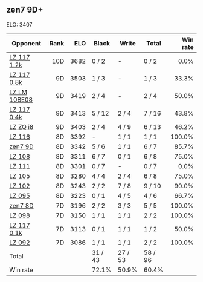 ## zen7 9D+ ##

ELO: 3407

Opponent | Rank | ELO | Black | Write | Total | Win rate
---------|-----:|----:|-------|-------|-------|-------:
[LZ 117 1.2k](LZ%20117%201.2k.md) | 10D | 3682 | 0 / 2 | - | 0 / 2 | 0.0%
[LZ 117 0.8k](LZ%20117%200.8k.md) | 9D | 3503 | 1 / 3 | - | 1 / 3 | 33.3%
[LZ LM 10BE08](LZ%20LM%2010BE08.md) | 9D | 3419 | 2 / 4 | - | 2 / 4 | 50.0%
[LZ 117 0.4k](LZ%20117%200.4k.md) | 9D | 3413 | 5 / 12 | 2 / 4 | 7 / 16 | 43.8%
[LZ ZQ i8](LZ%20ZQ%20i8.md) | 9D | 3403 | 2 / 4 | 4 / 9 | 6 / 13 | 46.2%
[LZ 116](LZ%20116.md) | 8D | 3392 | - | 1 / 1 | 1 / 1 | 100.0%
[zen7 9D](zen7%209D.md) | 8D | 3342 | 5 / 6 | 1 / 1 | 6 / 7 | 85.7%
[LZ 108](LZ%20108.md) | 8D | 3311 | 6 / 7 | 0 / 1 | 6 / 8 | 75.0%
[LZ 111](LZ%20111.md) | 8D | 3301 | 0 / 7 | - | 0 / 7 | 0.0%
[LZ 105](LZ%20105.md) | 8D | 3280 | 4 / 4 | 2 / 4 | 6 / 8 | 75.0%
[LZ 102](LZ%20102.md) | 8D | 3243 | 2 / 2 | 7 / 8 | 9 / 10 | 90.0%
[LZ 095](LZ%20095.md) | 8D | 3223 | 0 / 1 | 4 / 5 | 4 / 6 | 66.7%
[zen7 8D](zen7%208D.md) | 7D | 3196 | 2 / 2 | 3 / 3 | 5 / 5 | 100.0%
[LZ 098](LZ%20098.md) | 7D | 3150 | 1 / 1 | 1 / 1 | 2 / 2 | 100.0%
[LZ 117 0.1k](LZ%20117%200.1k.md) | 7D | 3113 | 0 / 1 | 1 / 1 | 1 / 2 | 50.0%
[LZ 092](LZ%20092.md) | 7D | 3086 | 1 / 1 | 1 / 1 | 2 / 2 | 100.0%
Total | | | 31 / 43 | 27 / 53 | 58 / 96 | 
Win rate| | | 72.1% | 50.9% | 60.4% | 
